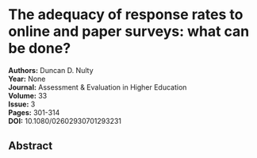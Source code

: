 # The adequacy of response rates to online and paper surveys: what can be done?

**Authors:** Duncan D. Nulty  
**Year:** None  
**Journal:** Assessment & Evaluation in Higher Education  
**Volume:** 33  
**Issue:** 3  
**Pages:** 301-314  
**DOI:** 10.1080/02602930701293231  

## Abstract


